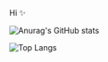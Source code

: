 Hi ✨

![Anurag's GitHub stats](https://github-readme-stats.vercel.app/api?username=seo2n&show_icons=true&theme=radical)

![Top Langs](https://github-readme-stats.vercel.app/api/top-langs/?username=seo2nanuraghazra&layout=compact)
